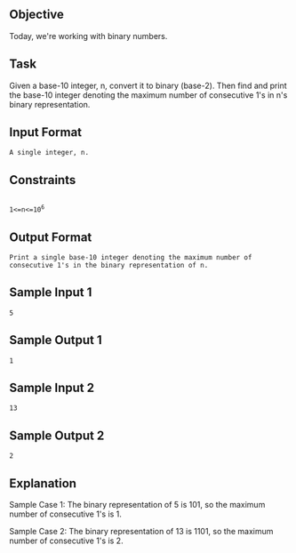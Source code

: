 ## Objective 
Today, we're working with binary numbers.

## Task 
Given a base-10 integer, n, convert it to binary (base-2). Then find and print the base-10 integer denoting the maximum number of consecutive 1's in n's binary representation.

## Input Format
```
A single integer, n.
```

## Constraints
<code>
1<=n<=10<sup>6</sup>
</code>

## Output Format
```
Print a single base-10 integer denoting the maximum number of consecutive 1's in the binary representation of n.
```

## Sample Input 1
```
5
```

## Sample Output 1
```
1
```

## Sample Input 2
```
13
```

## Sample Output 2
```
2
```

## Explanation

Sample Case 1: 
The binary representation of 5 is 101, so the maximum number of consecutive 1's is 1.

Sample Case 2: 
The binary representation of 13 is 1101, so the maximum number of consecutive 1's is 2.